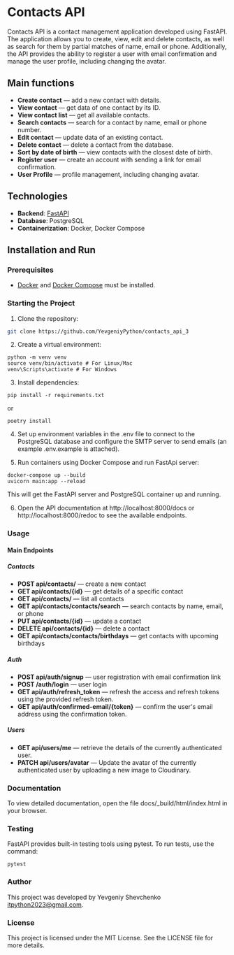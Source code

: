 # Contacts API

Contacts API is a contact management application developed using FastAPI. The application allows you to create, view, edit and delete contacts, as well as search for them by partial matches of name, email or phone. Additionally, the API provides the ability to register a user with email confirmation and manage the user profile, including changing the avatar.

## Main functions

- **Create contact** — add a new contact with details.
- **View contact** — get data of one contact by its ID.
- **View contact list** — get all available contacts.
- **Search contacts** — search for a contact by name, email or phone number.
- **Edit contact** — update data of an existing contact.
- **Delete contact** — delete a contact from the database.
- **Sort by date of birth** — view contacts with the closest date of birth.
- **Register user** — create an account with sending a link for email confirmation.
- **User Profile** — profile management, including changing avatar.

## Technologies

- **Backend**: [FastAPI](https://fastapi.tiangolo.com/)
- **Database**: PostgreSQL
- **Containerization**: Docker, Docker Compose

## Installation and Run

### Prerequisites

- [Docker](https://www.docker.com/) and [Docker Compose](https://docs.docker.com/compose/) must be installed.

### Starting the Project

1. Clone the repository:

```bash
git clone https://github.com/YevgeniyPython/contacts_api_3
```

2. Create a virtual environment:
```
python -m venv venv
source venv/bin/activate # For Linux/Mac
venv\Scripts\activate # For Windows
```
3. Install dependencies:

```
pip install -r requirements.txt
```  
or
```
poetry install
```


4. Set up environment variables in the .env file to connect to the PostgreSQL database and configure the SMTP server to send emails (an example .env.example is attached). 

5. Run containers using Docker Compose and run FastApi server:
```
docker-compose up --build
uvicorn main:app --reload
```
This will get the FastAPI server and PostgreSQL container up and running.

6. Open the API documentation at http://localhost:8000/docs or http://localhost:8000/redoc to see the available endpoints.

### Usage
#### Main Endpoints
##### Contacts

- **POST api/contacts/** — create a new contact
- **GET api/contacts/{id}** — get details of a specific contact
- **GET api/contacts/** — list all contacts
- **GET api/contacts/contacts/search** — search contacts by name, email, or phone
- **PUT api/contacts/{id}** — update a contact
- **DELETE api/contacts/{id}** — delete a contact
- **GET api/contacts/contacts/birthdays** — get contacts with upcoming birthdays

##### Auth

- **POST api/auth/signup** — user registration with email confirmation link
- **POST /auth/login** — user login
- **GET api/auth/refresh_token** — refresh the access and refresh tokens using the provided refresh token.
- **GET api/auth/confirmed-email/{token}** — confirm the user's email address using the confirmation token.

##### Users

- **GET api/users/me** — retrieve the details of the currently authenticated user.
- **PATCH api/users/avatar** — Update the avatar of the currently authenticated user by uploading a new image to Cloudinary.


### Documentation

To view detailed documentation, open the file docs/_build/html/index.html in your browser.

### Testing
FastAPI provides built-in testing tools using pytest. To run tests, use the command:
```
pytest
```

### Author
This project was developed by Yevgeniy Shevchenko itpython2023@gmail.com.

### License
This project is licensed under the MIT License. See the LICENSE file for more details.




